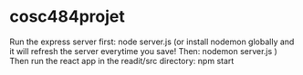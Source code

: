 # cosc484projet

<BACKEND>
Run the express server first:
node server.js
(or install nodemon globally and it will refresh the server everytime you save! Then: nodemon server.js )

<FRONTEND>
Then run the react app in the readit/src directory:
npm start
